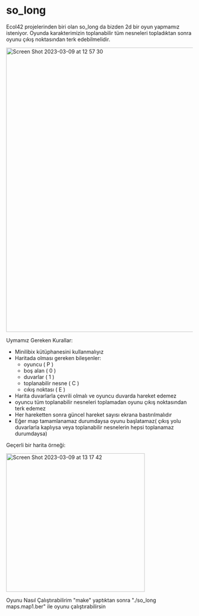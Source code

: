 # so_long

  Ecol42 projelerinden biri olan so_long da bizden 2d bir oyun yapmamız isteniyor. Oyunda karakterimizin toplanabilir tüm nesneleri topladıktan sonra
oyunu çıkış noktasından terk edebilmelidir.

<img width="768" alt="Screen Shot 2023-03-09 at 12 57 30" src="https://user-images.githubusercontent.com/115617420/223987356-cd2143ad-f123-4008-8b34-d0ce856f8c92.png">

Uymamız Gereken Kurallar:
- Minilibix kütüphanesini kullanmalıyız
- Haritada olması gereken bileşenler:
  - oyuncu ( P )
  - boş alan ( 0 )
  - duvarlar ( 1 )
  - toplanabilir nesne ( C )
  - cıkış noktası ( E )
- Harita duvarlarla çevrili olmalı ve oyuncu duvarda hareket edemez
- oyuncu tüm toplanabilir nesneleri toplamadan oyunu çıkış noktasından terk edemez
- Her hareketten sonra güncel hareket sayısı ekrana bastırılmalıdır
- Eğer map tamamlanamaz durumdaysa oyunu başlatamaz( çıkış yolu duvarlarla kaplıysa veya toplanabilir nesnelerin hepsi toplanamaz durumdaysa)
  
Geçerli bir harita örneği:

<img width="374" alt="Screen Shot 2023-03-09 at 13 17 42" src="https://user-images.githubusercontent.com/115617420/223992731-f2edfa41-4103-488d-ab9e-da50eda75416.png">


Oyunu Nasıl Çalıştırabilirim
  "make" yaptıktan sonra "./so_long maps.map1.ber" ile oyunu çalıştırabilirsin 
